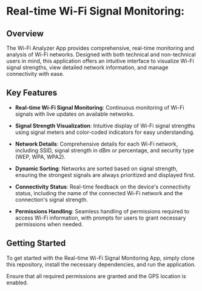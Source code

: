 # Real-time Wi-Fi Signal Monitoring:

## Overview
The Wi-Fi Analyzer App provides comprehensive, real-time monitoring and analysis of Wi-Fi networks. Designed with both technical and non-technical users in mind, this application offers an intuitive interface to visualize Wi-Fi signal strengths, view detailed network information, and manage connectivity with ease.

## Key Features

- **Real-time Wi-Fi Signal Monitoring**: Continuous monitoring of Wi-Fi signals with live updates on available networks.

- **Signal Strength Visualization**: Intuitive display of Wi-Fi signal strengths using signal meters and color-coded indicators for easy understanding.

- **Network Details**: Comprehensive details for each Wi-Fi network, including SSID, signal strength in dBm or percentage, and security type (WEP, WPA, WPA2).

- **Dynamic Sorting**: Networks are sorted based on signal strength, ensuring the strongest signals are always prioritized and displayed first.

- **Connectivity Status**: Real-time feedback on the device's connectivity status, including the name of the connected Wi-Fi network and the connection's signal strength.

- **Permissions Handling**: Seamless handling of permissions required to access Wi-Fi information, with prompts for users to grant necessary permissions when needed.

## Getting Started

To get started with the Real-time Wi-Fi Signal Monitoring App, simply clone this repository, install the necessary dependencies, and run the application.

Ensure that all required permissions are granted and the GPS location is enabled.


